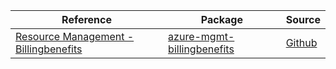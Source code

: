| Reference | Package | Source |
|---|---|---|
|[Resource Management - Billingbenefits](mgmt-billingbenefits-readme.md)|[azure-mgmt-billingbenefits](https://pypi.org/project/azure-mgmt-billingbenefits)|[Github](https://github.com/Azure/azure-sdk-for-python/blob/main/sdk/billingbenefits/azure-mgmt-billingbenefits)|
